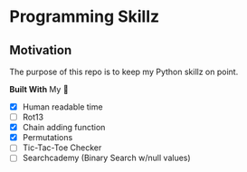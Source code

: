# Programming Skillz

## Motivation
The purpose of this repo is to keep my Python skillz on point.

**Built With**
My 🧠

- [x] Human readable time
- [ ] Rot13
- [x] Chain adding function
- [x] Permutations
- [ ] Tic-Tac-Toe Checker
- [ ] Searchcademy (Binary Search w/null values)
